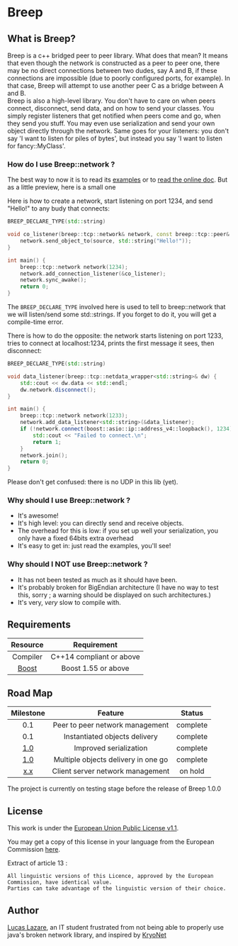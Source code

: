 # Breep

## What is Breep?

Breep is a c++ bridged peer to peer library. What does that mean? It means that even though
the network is constructed as a peer to peer one, there may be no direct connections between
two dudes, say A and B, if these connections are impossible (due to poorly configured ports, for example).
In that case, Breep will attempt to use another peer C as a bridge between A and B.
<br/>
Breep is also a high-level library. You don't have to care on when peers connect, disconnect,
send data, and on how to send your classes. You simply register listeners that get notified when
peers come and go, when they send you stuff. You may even use serialization and send your own object
directly through the network. Same goes for your listeners: you don't say 'I want to listen for
piles of bytes', but instead you say 'I want to listen for fancy::MyClass'.


### How do I use Breep::network ?

The best way to now it is to read its [examples](examples/) or to [read the online doc](https://organic-code.github.io/Breep/). But as a little preview, here is a small one

Here is how to create a network, start listening on port 1234, and send "Hello!" to any budy that connects:
```cpp
BREEP_DECLARE_TYPE(std::string)

void co_listener(breep::tcp::network& network, const breep::tcp::peer& source) {
	network.send_object_to(source, std::string("Hello!"));
}

int main() {
	breep::tcp::network network(1234);
	network.add_connection_listener(&co_listener);
	network.sync_awake();
	return 0;
}
```
The ``BREEP_DECLARE_TYPE`` involved here is used to tell to breep::network that we will listen/send some std::string*s*.
If you forget to do it, you will get a compile-time error.

There is how to do the opposite: the network starts listening on port 1233, tries to connect at localhost:1234, prints the first message it sees, then disconnect:
```cpp
BREEP_DECLARE_TYPE(std::string)

void data_listener(breep::tcp::netdata_wrapper<std::string>& dw) {
    std::cout << dw.data << std::endl;
    dw.network.disconnect();
}

int main() {
    breep::tcp::network network(1233);
    network.add_data_listener<std::string>(&data_listener);
    if (!network.connect(boost::asio::ip::address_v4::loopback(), 1234)) {
        std::cout << "Failed to connect.\n";
        return 1;
    }
    network.join();
    return 0;
}
```
Please don't get confused: there is no UDP in this lib (yet).


### Why should I use Breep::network ?

* It's awesome!
* It's high level: you can directly send and receive objects.
* The overhead for this is low: if you set up well your serialization, you only have a fixed 64bits extra overhead
* It's easy to get in: just read the examples, you'll see!

### Why should I NOT use Breep::network ?

* It has not been tested as much as it should have been.
* It's probably broken for BigEndian architecture (I have no way to test this, sorry ; a warning should be displayed on such architectures.)
* It's very, *very* slow to compile with.

## Requirements

| Resource                       | Requirement               |
|:------------------------------:|:-------------------------:|
| Compiler                       | C++14 compliant or above  |
| [Boost](http://www.boost.org/) | Boost 1.55 or above       |


## Road Map

| Milestone                                                | Feature                             | Status      |
|:--------------------------------------------------------:|:-----------------------------------:|:-----------:|
| 0.1                                                      | Peer to peer network management     | complete    |
| 0.1                                                      | Instantiated objects delivery       | complete    |
| [1.0](https://github.com/Organic-Code/Breep/milestone/1) | Improved serialization              | complete    |
| [1.0](https://github.com/Organic-Code/Breep/milestone/1) | Multiple objects delivery in one go | complete    |
| [x.x](https://github.com/Organic-Code/Breep/issues/1)    | Client server network management    | on hold     |

The project is currently on testing stage before the release of Breep 1.0.0

## License

This work is under the [European Union Public License v1.1](LICENSE.md).

You may get a copy of this license in your language from the European Commission [here](https://joinup.ec.europa.eu/community/eupl/og_page/european-union-public-licence-eupl-v11).

Extract of article 13 :

    All linguistic versions of this Licence, approved by the European Commission, have identical value.
    Parties can take advantage of the linguistic version of their choice.

## Author

[Lucas Lazare](https://github.com/Organic-code), an IT student frustrated from not being able to properly use java's broken network library, and inspired by [KryoNet](https://github.com/EsotericSoftware/kryonet)
